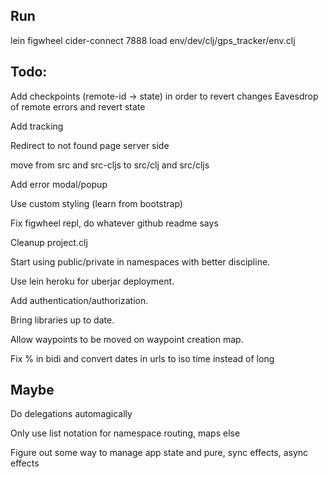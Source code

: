 Run
-------------------------
lein figwheel
cider-connect 7888
load env/dev/clj/gps_tracker/env.clj

Todo:
--------------------------

Add checkpoints (remote-id -> state) in order to revert changes
Eavesdrop of remote errors and revert state

Add tracking

Redirect to not found page server side

move from src and src-cljs to src/clj and src/cljs

Add error modal/popup

Use custom styling (learn from bootstrap)

Fix figwheel repl, do whatever github readme says

Cleanup project.clj

Start using public/private in namespaces with better discipline.

Use lein heroku for uberjar deployment.

Add authentication/authorization.

Bring libraries up to date.

Allow waypoints to be moved on waypoint creation map.

Fix % in bidi and convert dates in urls to iso time instead of long

Maybe
--------------------

Do delegations automagically

Only use list notation for namespace routing, maps else

Figure out some way to manage app state and pure, sync effects, async effects
